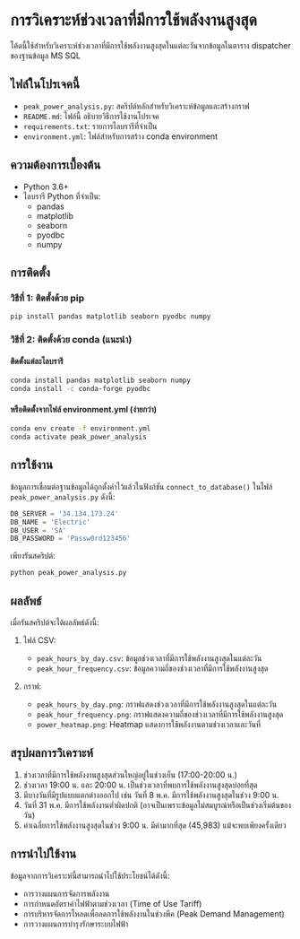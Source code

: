 # การวิเคราะห์ช่วงเวลาที่มีการใช้พลังงานสูงสุด

โค้ดนี้ใช้สำหรับวิเคราะห์ช่วงเวลาที่มีการใช้พลังงานสูงสุดในแต่ละวันจากข้อมูลในตาราง dispatcher ของฐานข้อมูล MS SQL

## ไฟล์ในโปรเจคนี้

- `peak_power_analysis.py`: สคริปต์หลักสำหรับวิเคราะห์ข้อมูลและสร้างกราฟ
- `README.md`: ไฟล์นี้ อธิบายวิธีการใช้งานโปรเจค
- `requirements.txt`: รายการไลบรารีที่จำเป็น
- `environment.yml`: ไฟล์สำหรับการสร้าง conda environment

## ความต้องการเบื้องต้น

- Python 3.6+
- ไลบรารี Python ที่จำเป็น:
  - pandas
  - matplotlib
  - seaborn
  - pyodbc
  - numpy

## การติดตั้ง

### วิธีที่ 1: ติดตั้งด้วย pip
```bash
pip install pandas matplotlib seaborn pyodbc numpy
```

### วิธีที่ 2: ติดตั้งด้วย conda (แนะนำ)

#### ติดตั้งแต่ละไลบรารี
```bash
conda install pandas matplotlib seaborn numpy
conda install -c conda-forge pyodbc
```

#### หรือติดตั้งจากไฟล์ environment.yml (ง่ายกว่า)
```bash
conda env create -f environment.yml
conda activate peak_power_analysis
```

## การใช้งาน

ข้อมูลการเชื่อมต่อฐานข้อมูลได้ถูกตั้งค่าไว้แล้วในฟังก์ชัน `connect_to_database()` ในไฟล์ `peak_power_analysis.py` ดังนี้:

```python
DB_SERVER = '34.134.173.24'
DB_NAME = 'Electric'
DB_USER = 'SA'
DB_PASSWORD = 'Passw0rd123456'
```

เพียงรันสคริปต์:

```bash
python peak_power_analysis.py
```

## ผลลัพธ์

เมื่อรันสคริปต์จะได้ผลลัพธ์ดังนี้:

1. ไฟล์ CSV:
   - `peak_hours_by_day.csv`: ข้อมูลช่วงเวลาที่มีการใช้พลังงานสูงสุดในแต่ละวัน
   - `peak_hour_frequency.csv`: ข้อมูลความถี่ของช่วงเวลาที่มีการใช้พลังงานสูงสุด

2. กราฟ:
   - `peak_hours_by_day.png`: กราฟแสดงช่วงเวลาที่มีการใช้พลังงานสูงสุดในแต่ละวัน
   - `peak_hour_frequency.png`: กราฟแสดงความถี่ของช่วงเวลาที่มีการใช้พลังงานสูงสุด
   - `power_heatmap.png`: Heatmap แสดงการใช้พลังงานตามช่วงเวลาและวันที่

## สรุปผลการวิเคราะห์

1. ช่วงเวลาที่มีการใช้พลังงานสูงสุดส่วนใหญ่อยู่ในช่วงเย็น (17:00-20:00 น.)
2. ช่วงเวลา 19:00 น. และ 20:00 น. เป็นช่วงเวลาที่พบการใช้พลังงานสูงสุดบ่อยที่สุด
3. มีบางวันที่มีรูปแบบแตกต่างออกไป เช่น วันที่ 8 พ.ค. มีการใช้พลังงานสูงสุดในช่วง 9:00 น.
4. วันที่ 31 พ.ค. มีการใช้พลังงานต่ำผิดปกติ (อาจเป็นเพราะข้อมูลไม่สมบูรณ์หรือเป็นช่วงเริ่มต้นของวัน)
5. ค่าเฉลี่ยการใช้พลังงานสูงสุดในช่วง 9:00 น. มีค่ามากที่สุด (45,983) แม้จะพบเพียงครั้งเดียว

## การนำไปใช้งาน

ข้อมูลจากการวิเคราะห์นี้สามารถนำไปใช้ประโยชน์ได้ดังนี้:
- การวางแผนการจัดการพลังงาน
- การกำหนดอัตราค่าไฟฟ้าตามช่วงเวลา (Time of Use Tariff)
- การบริหารจัดการโหลดเพื่อลดการใช้พลังงานในช่วงพีค (Peak Demand Management)
- การวางแผนการบำรุงรักษาระบบไฟฟ้า